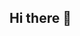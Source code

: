 ## Hi there 👋

<!--
**2018neapaideia/2018neapaideia** is a ✨ _special_ ✨ repository because its `README.md` (this file) appears on your GitHub profile.

Here are some ideas to get you started:

- 🔭 I’m currently working on secondary education
- 🌱 I’m currently teaching history and litterature

- 💬 Ask me about teaching senarios
- 📫 How to reach me: reach me in readme files
- 😄

-->
